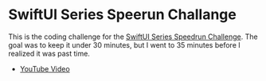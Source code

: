 # SwiftUI Series Speerun Challange

This is the coding challenge for the [SwiftUI Series Speedrun Challenge](https://www.swiftuiseries.com/speedrun). The goal was to keep it under 30 minutes, but I went to 35 minutes before I realized it was past time.

- [YouTube Video](https://youtu.be/VPAnbKpPkJk)
